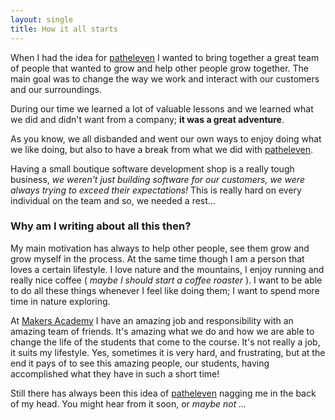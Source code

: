 ```yaml
---
layout: single
title: How it all starts
---
```


When I had the idea for [patheleven](http://patheleven.com) I wanted to bring
together a great team of people that wanted to grow and help other people
grow together. The main goal was to change the way we work and interact
with our customers and our surroundings.

During our time we learned a lot of valuable lessons and we learned what we
did and didn't want from a company; **it was a great adventure**.

As you know, we all disbanded and went our own ways to enjoy doing what we
like doing, but also to have a break from what we did with 
[patheleven](http://patheleven.com).

Having a small boutique software development shop is a really tough business,
 _we weren't just building software for our customers, we were always trying
to exceed their expectations!_ This is really hard on every individual on the
team and so, we needed a rest...

### Why am I writing about all this then?

My main motivation has always to help other people, see them grow and grow
myself in the process. At the same time though I am a person that loves a
certain lifestyle. I love nature and the mountains, I enjoy running and really
nice coffee ( _maybe I should start a coffee roaster_ ). I want to be able
to do all these things whenever I feel like doing them; I want to spend more
time in nature exploring.

At [Makers Academy](http://makersacademy.com) I have an amazing job and
responsibility with an amazing team of friends. It's amazing what we do and
how we are able to change the life of the students that come to the course.
It's not really a job, it suits my lifestyle. Yes, sometimes it is very hard,
and frustrating, but at the end it pays of to see this amazing people, our
students, having accomplished what they have in such a short time!

Still there has always been this idea of [patheleven](http://patheleven.com)
nagging me in the back of my head. You might hear from it soon, or _maybe not
..._
